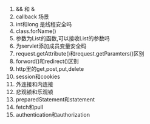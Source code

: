 1. && 和 & 
2. callback 场景
3. int和long 是线程安全吗
4. class.forName()
5. 参数为List<Object>的函数,可以接收List<String>的参数吗
6. 为servlet添加成员变量安全码
7. request.getAttribute()和request.getParamters()区别
8. forword()和redirect()区别
9. http里的get,post,put,delete
10. session和cookies
11. 外连接和内连接
12. 悲观锁和乐观锁
13. preparedStatement和statement
14. fetch和pull
15. authentication和authorization
